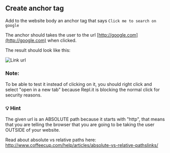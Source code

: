## Create anchor tag

Add to the website body an anchor tag that says `Click me to search on google`

The anchor should takes the user to the url [http://google.com](http://google.com) when clicked.

The result should look like this:

![Link url](http://i.imgur.com/GGj8vBu.png)

### Note:
To be able to test it instead of clicking on it, you should right click and select "open in a new tab" because Repl.it is blocking the normal click for security reasons.

### 💡 Hint
The given url is an ABSOLUTE path because it starts with "http", that means that you are telling the browser that you are going to be taking the user OUTSIDE of your website.

Read about absolute vs relative paths here: http://www.coffeecup.com/help/articles/absolute-vs-relative-pathslinks/